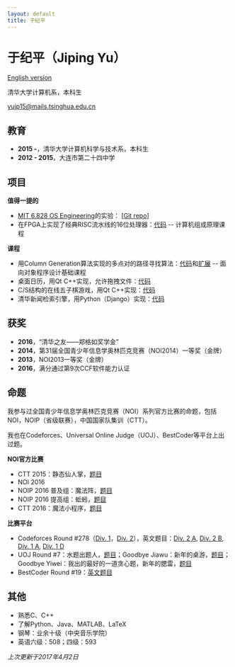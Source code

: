 ```yaml
---
layout: default
title: 于纪平
---
```


# 于纪平（Jiping Yu）

[English version](yjp_en.html)

清华大学计算机系，本科生

[yujp15@mails.tsinghua.edu.cn](mailto:yujp15@mails.tsinghua.edu.cn)

## 教育

* **2015 -**，清华大学计算机科学与技术系，本科生
* **2012 - 2015**，大连市第二十四中学

## 项目

**值得一提的**

* [MIT 6.828 OS Engineering](https://pdos.csail.mit.edu/6.828/2016/)的实验： [[Git repo](https://github.com/saffahyjp/6.828)]
* 在FPGA上实现了经典RISC流水线的16位处理器：[代码](https://github.com/saffahyjp/display/tree/master/cpu) -- 计算机组成原理课程

**课程**

* 用Column Generation算法实现的多点对的路径寻找算法：[代码](https://github.com/saffahyjp/display/tree/master/mulpath)和[扩展](https://github.com/saffahyjp/display/tree/master/mulpath_large) -- 面向对象程序设计基础课程
* 桌面日历，用Qt C++实现，允许拖拽文件：[代码](https://github.com/saffahyjp/display/tree/master/calendar)
* C/S结构的在线五子棋游戏，用Qt C++实现：[代码](https://github.com/saffahyjp/display/tree/master/gobang_net)
* 清华新闻检索引擎，用Python（Django）实现：[代码](https://github.com/saffahyjp/display/tree/master/news_search)

## 获奖

* **2016**，“清华之友——郑格如奖学金”
* **2014**，第31届全国青少年信息学奥林匹克竞赛（NOI2014）一等奖（金牌）
* **2013**，NOI2013一等奖（金牌）
* **2016**，满分通过第9次CCF软件能力认证

## 命题

我参与过全国青少年信息学奥林匹克竞赛（NOI）系列官方比赛的命题，包括NOI，NOIP（省级联赛），中国国家队集训（CTT）。

我也在Codeforces、Universal Online Judge（UOJ）、BestCoder等平台上出过题。

**NOI官方比赛**

* CTT 2015：静态仙人掌，[题目](http://uoj.ac/problem/158)
* NOI 2016
* NOIP 2016 普及组：魔法阵，[题目](https://www.luogu.org/problem/show?pid=2119)
* NOIP 2016 提高组：蚯蚓，[题目](http://uoj.ac/problem/264)
* CTT 2016：魔法小程序，[题目](http://uoj.ac/problem/267)

**比赛平台**

* Codeforces Round #278（[Div. 1](http://codeforces.com/contest/487)，[Div. 2](http://codeforces.com/contest/488)），英文题目：[Div. 2 A](http://codeforces.com/contest/488/problem/A), [Div. 2 B](http://codeforces.com/contest/488/problem/B), [Div. 1 A](http://codeforces.com/contest/487/problem/A), [Div. 1 D](http://codeforces.com/contest/487/problem/D)
* UOJ Round #7：水题出题人，[题目](http://uoj.ac/problem/83)；Goodbye Jiawu：新年的桌游，[题目](http://uoj.ac/problem/68)；Goodbye Yiwei：我出的最好的一道贪心题，新年的腮雷，[题目](http://uoj.ac/problem/177)
* BestCoder Round #19：[英文题目](http://bestcoder.hdu.edu.cn/contests/contest_show.php?cid=551)

## 其他

* 熟悉C、C++
* 了解Python、Java、MATLAB、LaTeX
* 钢琴：业余十级（中央音乐学院）
* 英语六级：508；四级：593

*上次更新于2017年4月2日*
